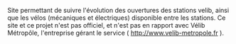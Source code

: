 Site permettant de suivre l'évolution des ouvertures des stations velib, ainsi que les vélos (mécaniques et électriques) disponible entre les stations.
Ce site et ce projet n'est pas officiel, et n'est pas en rapport avec Vélib Métropôle, l'entreprise gérant le service ( http://www.velib-metropole.fr ).
